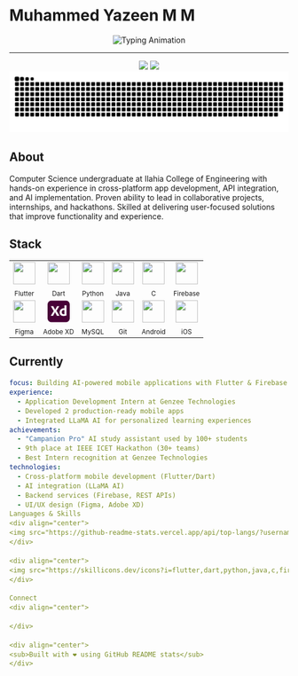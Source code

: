 # Muhammed Yazeen M M

<div align="center">
  <img src="https://readme-typing-svg.herokuapp.com?font=JetBrains+Mono&weight=300&size=24&duration=2500&pause=800&color=6366F1&center=true&vCenter=true&width=500&height=60&lines=Full+Stack+Developer;AI+%26+ML+Enthusiast;UI%2FUX+Designer" alt="Typing Animation" />
</div>

---

<div align="center">
  <img width="48%" src="https://github-readme-stats.vercel.app/api?username=mhmd-yazeen&show_icons=true&theme=github_dark&hide_border=true&bg_color=0d1117&title_color=6366f1&icon_color=f59e0b&text_color=e5e7eb&count_private=true&include_all_commits=true" />
  <img width="48%" src="https://github-readme-streak-stats.herokuapp.com/?user=mhmd-yazeen&theme=github-dark-blue&hide_border=true&background=0D1117&stroke=6366F1&ring=F59E0B&fire=F59E0B&currStreakLabel=E5E7EB" />
</div>

<div align="center">
  <img src="https://raw.githubusercontent.com/platane/snk/output/github-contribution-grid-snake-dark.svg" alt="GitHub Contribution Snake Animation" />
</div>

## About

Computer Science undergraduate at Ilahia College of Engineering with hands-on experience in cross-platform app development, API integration, and AI implementation. Proven ability to lead in collaborative projects, internships, and hackathons. Skilled at delivering user-focused solutions that improve functionality and experience.

## Stack

<div align="center">
  <table>
    <tr>
      <td align="center"><img src="https://cdn.jsdelivr.net/gh/devicons/devicon/icons/flutter/flutter-original.svg" width="40" height="40"/><br><sub>Flutter</sub></td>
      <td align="center"><img src="https://cdn.jsdelivr.net/gh/devicons/devicon/icons/dart/dart-original.svg" width="40" height="40"/><br><sub>Dart</sub></td>
      <td align="center"><img src="https://cdn.jsdelivr.net/gh/devicons/devicon/icons/python/python-original.svg" width="40" height="40"/><br><sub>Python</sub></td>
      <td align="center"><img src="https://cdn.jsdelivr.net/gh/devicons/devicon/icons/java/java-original.svg" width="40" height="40"/><br><sub>Java</sub></td>
      <td align="center"><img src="https://cdn.jsdelivr.net/gh/devicons/devicon/icons/c/c-original.svg" width="40" height="40"/><br><sub>C</sub></td>
      <td align="center"><img src="https://cdn.jsdelivr.net/gh/devicons/devicon/icons/firebase/firebase-plain.svg" width="40" height="40"/><br><sub>Firebase</sub></td>
    </tr>
    <tr>
      <td align="center"><img src="https://cdn.jsdelivr.net/gh/devicons/devicon/icons/figma/figma-original.svg" width="40" height="40"/><br><sub>Figma</sub></td>
      <td align="center"><img src="https://raw.githubusercontent.com/devicons/devicon/master/icons/xd/xd-plain.svg" width="40" height="40"/><br><sub>Adobe XD</sub></td>
      <td align="center"><img src="https://cdn.jsdelivr.net/gh/devicons/devicon/icons/mysql/mysql-original.svg" width="40" height="40"/><br><sub>MySQL</sub></td>
      <td align="center"><img src="https://cdn.jsdelivr.net/gh/devicons/devicon/icons/git/git-original.svg" width="40" height="40"/><br><sub>Git</sub></td>
      <td align="center"><img src="https://cdn.jsdelivr.net/gh/devicons/devicon/icons/android/android-original.svg" width="40" height="40"/><br><sub>Android</sub></td>
      <td align="center"><img src="https://cdn.jsdelivr.net/gh/devicons/devicon/icons/apple/apple-original.svg" width="40" height="40"/><br><sub>iOS</sub></td>
    </tr>
  </table>
</div>

## Currently

```yaml
focus: Building AI-powered mobile applications with Flutter & Firebase
experience:
  - Application Development Intern at Genzee Technologies
  - Developed 2 production-ready mobile apps
  - Integrated LLaMA AI for personalized learning experiences
achievements:
  - "Campanion Pro" AI study assistant used by 100+ students
  - 9th place at IEEE ICET Hackathon (30+ teams)
  - Best Intern recognition at Genzee Technologies
technologies:
  - Cross-platform mobile development (Flutter/Dart)
  - AI integration (LLaMA AI)
  - Backend services (Firebase, REST APIs)
  - UI/UX design (Figma, Adobe XD)
Languages & Skills
<div align="center">
<img src="https://github-readme-stats.vercel.app/api/top-langs/?username=mhmd-yazeen&layout=compact&theme=github_dark&hide_border=true&bg_color=0d1117&title_color=6366f1&text_color=e5e7eb&card_width=500&langs_count=8&exclude_repo=mhmd-yazeen" />
</div>

<div align="center">
<img src="https://skillicons.dev/icons?i=flutter,dart,python,java,c,firebase,figma,adobexd,mysql,git,androidstudio,vscode&theme=dark" />
</div>

Connect
<div align="center">

</div>

<div align="center">
<sub>Built with ❤️ using GitHub README stats</sub>
</div>
